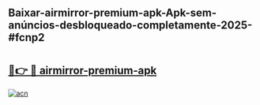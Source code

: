 ## Baixar-airmirror-premium-apk-Apk-sem-anúncios-desbloqueado-completamente-2025-#fcnp2

# <h2><a href="https://ainizakaria.my?title=airmirror-premium-apk&ref=22M">🔗👉 🔴 airmirror-premium-apk</a></h2>

[![acn](https://github.com/user-attachments/assets/0f9c940e-d8b0-45ae-aac7-cd30a18b3e1c)](https://ainizakaria.my?title=airmirror-premium-apk&ref=22M)

